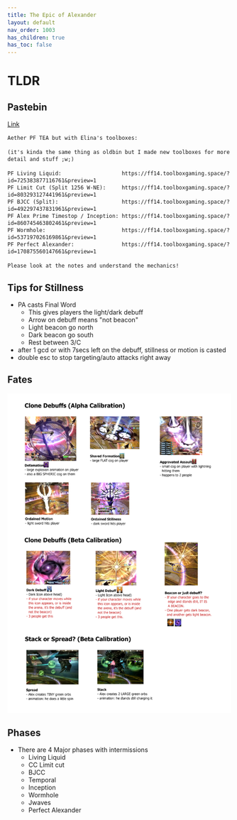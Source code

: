 ```yaml
---
title: The Epic of Alexander
layout: default
nav_order: 1003
has_children: true
has_toc: false
---
```


# TLDR

## Pastebin

[Link](https://pastebin.com/uxVnJm7R)

```text
Aether PF TEA but with Elina's toolboxes:

(it's kinda the same thing as oldbin but I made new toolboxes for more detail and stuff ;w;)

PF Living Liquid:                   https://ff14.toolboxgaming.space/?id=725383877116761&preview=1
PF Limit Cut (Split 1256 W-NE):     https://ff14.toolboxgaming.space/?id=803293127441961&preview=1
PF BJCC (Split):                    https://ff14.toolboxgaming.space/?id=492297437831961&preview=1
PF Alex Prime Timestop / Inception: https://ff14.toolboxgaming.space/?id=860745463802461&preview=1
PF Wormhole:                        https://ff14.toolboxgaming.space/?id=537197026169861&preview=1
PF Perfect Alexander:               https://ff14.toolboxgaming.space/?id=170875560147661&preview=1

Please look at the notes and understand the mechanics!
```

## Tips for Stillness

- PA casts Final Word
  - This gives players the light/dark debuff
  - Arrow on debuff means "not beacon"
  - Light beacon go north
  - Dark beacon go south
  - Rest between 3/C
- after 1 gcd or with 7secs left on the debuff, stillness or motion is casted
- double esc to stop targeting/auto attacks right away

## Fates

![sip-p4-01](/assets/images/tea/sip-p4-01.png)

## Phases

- There are 4 Major phases with intermissions
  - Living Liquid
  - CC Limit cut
  - BJCC
  - Temporal
  - Inception
  - Wormhole
  - Jwaves
  - Perfect Alexander

